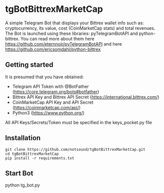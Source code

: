 # tgBotBittrexMarketCap
A simple Telegram Bot that displays your Bittrex wallet info such as: cryptocurrency, its value, cost (CoinMarketCap stats) and total revenues. 
The Bot is launched using these libraries: pyTelegramBotAPI and python-bittrex. You can read more about them here https://github.com/eternnoir/pyTelegramBotAPI and here https://github.com/ericsomdahl/python-bittrex

## Getting started
It is presumed that you have obtained:
- Telegram API Token with @BotFather (https://core.telegram.org/bots#botfather)
- Bittrex API Key and Bittrex API Secret (https://international.bittrex.com/)
- CoinMarketCap API Key and API Secret (https://coinmarketcap.com/api/)
- Python3 (https://www.python.org/)

All API Keys/Secrets/Token must be specified in the keys_pocket.py file

## Installation
```
git clone https://github.com/notsound/tgBotBittrexMarketCap.git
cd tgBotBittrexMarketCap
pip install -r requirements.txt
```

## Start Bot
python tg_bot.py
